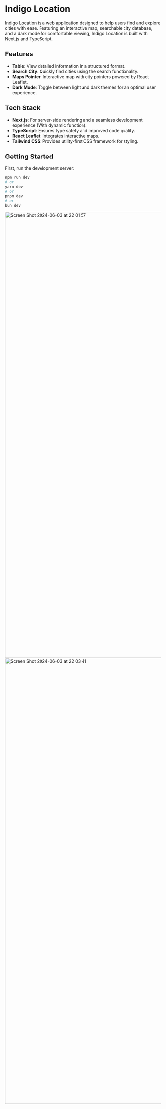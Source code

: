 # Indigo Location

Indigo Location is a web application designed to help users find and explore cities with ease. Featuring an interactive map, searchable city database, and a dark mode for comfortable viewing, Indigo Location is built with Next.js and TypeScript.

## Features
- **Table**: View detailed information in a structured format.
- **Search City**: Quickly find cities using the search functionality.
- **Maps Pointer**: Interactive map with city pointers powered by React Leaflet.
- **Dark Mode**: Toggle between light and dark themes for an optimal user experience.

## Tech Stack
- **Next.js**: For server-side rendering and a seamless development experience (With dynamic function).
- **TypeScript**: Ensures type safety and improved code quality.
- **React Leaflet**: Integrates interactive maps.
- **Tailwind CSS**: Provides utility-first CSS framework for styling.

## Getting Started

First, run the development server:

```bash
npm run dev
# or
yarn dev
# or
pnpm dev
# or
bun dev
```

<img width="1440" alt="Screen Shot 2024-06-03 at 22 01 57" src="https://github.com/gufranlazuardi/indigo-location/assets/127754894/8001e1e4-4c7f-4938-a03d-f8ca67677b37">

<img width="1440" alt="Screen Shot 2024-06-03 at 22 03 41" src="https://github.com/gufranlazuardi/indigo-location/assets/127754894/6ae4c3b0-b4ce-4ada-94f4-94165664ae4f">

